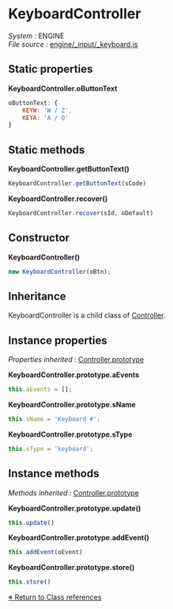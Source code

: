 # KeyboardController
_System :_ ENGINE  
_File source :_ [engine/_input/_keyboard.js](https://github.com/de-sign/DBZ-Versus/blob/master/src/assets/js/engine/_input/_keyboard.js)

## Static properties
**KeyboardController.oButtonText**

```javascript
oButtonText: {
    KEYW: 'W / Z',
    KEYA: 'A / Q'
}
```

## Static methods
**KeyboardController.getButtonText()**
```javascript
KeyboardController.getButtonText(sCode)
```
**KeyboardController.recover()**
```javascript
KeyboardController.recover(sId, oDefault)
```

## Constructor
**KeyboardController()**
```javascript
new KeyboardController(oBtn);
```
## Inheritance
KeyboardController is a child class of [Controller](Controller.md).

## Instance properties
_Properties inherited :_ [Controller.prototype](Controller.md#instance-properties)

**KeyboardController.prototype.aEvents**
```javascript
this.aEvents = [];
```
**KeyboardController.prototype.sName**
```javascript
this.sName = 'Keyboard #';
```
**KeyboardController.prototype.sType**
```javascript
this.sType = 'keyboard';
```

## Instance methods
_Methods inherited :_ [Controller.prototype](Controller.md#instance-methods) 

**KeyboardController.prototype.update()**
```javascript
this.update()
```
**KeyboardController.prototype.addEvent()**
```javascript
this.addEvent(oEvent)
```
**KeyboardController.prototype.store()**
```javascript
this.store()
```

<link rel="stylesheet" href="../_doc.css" />

[&#8251; Return to Class references](References.md)